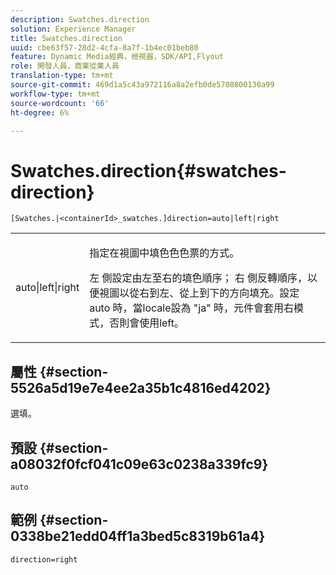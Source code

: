 ```yaml
---
description: Swatches.direction
solution: Experience Manager
title: Swatches.direction
uuid: cbe63f57-28d2-4cfa-8a7f-1b4ec01beb80
feature: Dynamic Media經典，檢視器，SDK/API,Flyout
role: 開發人員，商業從業人員
translation-type: tm+mt
source-git-commit: 469d1a5c43a972116a8a2efb0de5708800130a99
workflow-type: tm+mt
source-wordcount: '66'
ht-degree: 6%

---
```



# Swatches.direction{#swatches-direction}

`[Swatches.|<containerId>_swatches.]direction=auto|left|right`

<table id="table_8DA8AC17A6FB4EC09DC9384B812D841C"> 
 <tbody> 
  <tr> 
   <td colname="col1"> <p> <span class="codeph"> auto|left|right  </span> </p> </td> 
   <td colname="col2"> <p> 指定在視圖中填色色色票的方式。 </p> <p> <span class="codeph"> 左 </span> 側設定由左至右的填色順序； <span class="codeph"> 右 </span> 側反轉順序，以便視圖以從右到左、從上到下的方向填充。設定<span class="codeph"> auto </span>時，當locale設為<span class="codeph"> "ja" </span>時，元件會套用右模式，否則會使用left。 </p> </td> 
  </tr> 
 </tbody> 
</table>

## 屬性 {#section-5526a5d19e7e4ee2a35b1c4816ed4202}

選填。

## 預設 {#section-a08032f0fcf041c09e63c0238a339fc9}

`auto`

## 範例 {#section-0338be21edd04ff1a3bed5c8319b61a4}

`direction=right`
